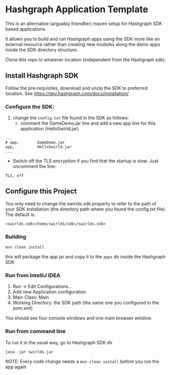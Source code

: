 # Hashgraph Application Template
This is an alternative (arguably friendlier) maven setup for Hashgraph SDK based applications.

It allows you to build and run Hashgraph apps using the SDK more like an external resource rather than creating new modules along the demo apps inside the SDK directory structure.

Clone this repo to whatever location (independent from the Hashgraph sdk).
## Install Hashgraph SDK
Follow the pre-requisites, download and unzip the SDK to preferred location. See https://dev.hashgraph.com/docs/installation/

### Configure the SDK:
1. change the `config.txt` file found in the SDK as follows:
   * comment the GameDemo.jar line and add a new app line for this application (HelloSwirld.jar)
```
...
# app,        GameDemo.jar
app,          HelloSwirld.jar
...
```
   * Switch off the TLS encryption if you find that the startup is slow. Just uncomment the line:
```
TLS, off
```

## Configure this Project
You only need to change the swirlds.sdk property to refer to the path of your SDK installation (the directory path where you found the config.txt file).
The default is:
```
<swirlds.sdk>/home/swirlds/sdk</swirlds.sdk>
```

### Building
```
mvn clean install
```
this will package the app jar and copy it to the `apps` dir inside the Hashgraph SDK

### Run from IntelliJ IDEA
1. Run -> Edit Configurations...
2. Add new Application configuration
3. Main Class: Main
4. Working Directory: the SDK path (the same one you configured in the pom.xml)

You should see four console windows and one main browser window.

### Run from command line
To run it in the usual way, go to Hashgraph SDK dir
```
java -jar swirlds.jar
```

NOTE: Every code change needs a `mvn clean install` before you run the app again
